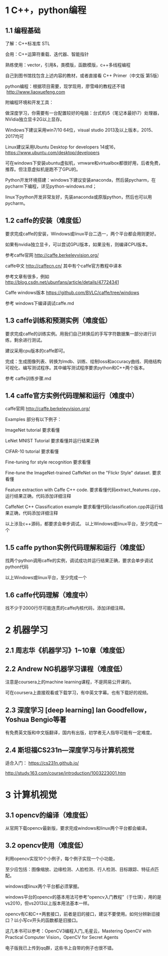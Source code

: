 # 1 C++，python编程

## 1.1 编程基础

了解：C++标准库 STL

会用：C++运算符重载、迭代器、智能指针

熟练使用：vector，引用&，类模版，函数模版，c++多线程编程

自己到图书馆找包含上述内容的教材，或者直接看 C++ Primer（中文版 第5版）

python编程：根据项目需要，现学现用，廖雪峰的教程还不错  http://www.liaoxuefeng.com 

附编程环境和开发工具：

做深度学习，你需要有一台配置较好的电脑：台式机i5（笔记本最好i7）处理器，NVidia独立显卡2G以上显存。

Windows下建议采用win7/10 64位，visual studio 2013及以上版本，2015、2017均可

Linux建议采用Ubuntu Desktop for developers 14或16，https://www.ubuntu.com/desktop/developers

可在windows下安装ubuntu虚拟机，vmware和virtualbox都很好用，后者免费，推荐。但注意虚拟机是跑不了GPU的。

Python开发环境搭建：windows下建议安装anaconda，然后装pycharm，在pycharm下编程，详见python-windows.md；

linux下python开发非常友好，先装anaconda或原版python，然后也可以用pycharm。


## 1.2 caffe的安装（难度低）
要求完成caffe的安装，Windows或linux平台二选一，两个平台都会用则更好。

如果有nvidia独立显卡，可以尝试GPU版本，如果没有，则编译CPU版本。

参考caffe官网 http://caffe.berkeleyvision.org/

caffe中文 http://caffecn.cn/  其中有个caffe官方教程中译本

参考文章有很多，例如 http://blog.csdn.net/ubunfans/article/details/47724341

Caffe windows版本  https://github.com/BVLC/caffe/tree/windows

参考 windows下编译调试caffe.md

## 1.3 caffe训练和预测实例（难度低）
要求完成caffe的训练实例。用我们自己转换后的手写字符数据集一部分进行训练，剩余进行测试。

建议采用cpu版本的caffe即可。

完成：生成图像列表、转换为lmdb、训练、绘制loss和accuracy曲线、网络结构可视化、编写测试程序。其中编写测试程序要求python和C++两个版本。

参考 caffe训练步骤.md

## 1.4 caffe官方实例代码理解和运行（难度中）
caffe官网 http://caffe.berkeleyvision.org/

Examples 部分有以下例子：

ImageNet tutorial 要求看懂 

LeNet MNIST Tutorial 要求看懂并运行结果正确

CIFAR-10 tutorial 要求看懂

Fine-tuning for style recognition 要求看懂

Fine-tune the ImageNet-trained CaffeNet on the "Flickr Style" dataset. 要求看懂

Feature extraction with Caffe C++ code.  要求看懂代码extract_features.cpp，运行结果正确，代码添加详细注释

CaffeNet C++ Classification example 要求看懂代码classification.cpp并运行结果正确，代码添加详细注释

以上涉及c++源码，都要求会单步调试。
以上Windows或linux平台，至少完成一个

## 1.5 caffe python实例代码理解和运行（难度低）

找两个python调用caffe的实例，调试成功并运行结果正确，要求会单步调试python代码

以上Windows或linux平台，至少完成一个

## 1.6 caffe代码理解（难度中）
找不少于2000行尽可能连贯的caffe内核代码，添加详细注释。

# 2 机器学习

## 2.1 周志华《机器学习》1~10章（难度低）

## 2.2 Andrew NG机器学习课程（难度低）

注意是coursera上的machine learning课程，不是网易公开课的。

可在coursera上直接观看或下载学习，有中英文字幕。也有下载好的视频。

## 2.3 深度学习 [deep learning] Ian Goodfellow， Yoshua Bengio等著

有免费英文版和中文版翻译，国内有出版，初学者无人指导可能有一定难度。

## 2.4 斯坦福CS231n—深度学习与计算机视觉
适合入门：
https://cs231n.github.io/

http://study.163.com/course/introduction/1003223001.htm

# 3 计算机视觉
## 3.1 opencv的编译（难度低）
从官网下载opencv最新版，要求完成windows和linux两个平台都会编译。

## 3.2 opencv使用（难度低）
利用opencv实现10个小例子，每个例子实现一个小功能，

至少应包括：图像缩放、边缘检测、人脸检测、行人检测、目标跟踪、特征点匹配。

windows或linux两个平台都必须掌握。

windows平台的opencv的基本用法可参考“opencv入门教程”（于仕琪），用的是vs2010，但vs2013以上版本用法基本一样。

opencv有C和C++两套接口，前者是旧的接口，建议不要使用。如何分辨新旧接口？以小写cv开头的函数都是旧接口。

这几本书可以参考：OpenCV3编程入门_毛星云，Mastering OpenCV with Practical Computer Vision，OpenCV for Secret Agents

电子版我已上传到qq群，这些书上自带的例子也很不错。





